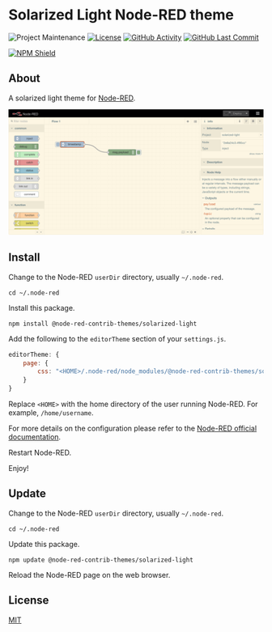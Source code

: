 # Solarized Light Node-RED theme

![Project Maintenance][maintenance-shield]
[![License][license-shield]](LICENSE)
[![GitHub Activity][commits-shield]][commits]
[![GitHub Last Commit][last-commit-shield]][commits]

[![NPM Shield][npm-shield]][npm-package]

## About

A solarized light theme for [Node-RED][node-red].

![screenshot](https://raw.githubusercontent.com/node-red-contrib-themes/solarized-light/master/images/screenshot.png)

## Install

Change to the Node-RED `userDir` directory, usually `~/.node-red`.

```shell
cd ~/.node-red
```

Install this package.

```shell
npm install @node-red-contrib-themes/solarized-light
```

Add the following to the `editorTheme` section of your `settings.js`.

```js
editorTheme: {
    page: {
        css: "<HOME>/.node-red/node_modules/@node-red-contrib-themes/solarized-light/theme.css"
    }
}
```

Replace `<HOME>` with the home directory of the user running Node-RED. For
example, `/home/username`.

For more details on the configuration please refer to the
[Node-RED official documentation][node-red-doc].

Restart Node-RED.

Enjoy!

## Update

Change to the Node-RED `userDir` directory, usually `~/.node-red`.

```shell
cd ~/.node-red
```

Update this package.

```shell
npm update @node-red-contrib-themes/solarized-light
```

Reload the Node-RED page on the web browser.

## License

[MIT][license]

[commits-shield]: https://img.shields.io/github/commit-activity/y/node-red-contrib-themes/solarized-light.svg
[commits]: https://github.com/node-red-contrib-themes/solarized-light/commits/master
[last-commit-shield]: https://img.shields.io/github/last-commit/node-red-contrib-themes/solarized-light.svg
[license]: https://github.com/node-red-contrib-themes/solarized-light/blob/master/LICENSE
[license-shield]: https://img.shields.io/github/license/node-red-contrib-themes/solarized-light.svg
[maintenance-shield]: https://img.shields.io/maintenance/yes/2020.svg
[node-red-doc]: https://nodered.org/docs/user-guide/runtime/configuration
[node-red]: https://nodered.org/
[npm-package]: https://nodei.co/npm/@node-red-contrib-themes/solarized-light
[npm-shield]: https://nodei.co/npm/@node-red-contrib-themes/solarized-light.png

